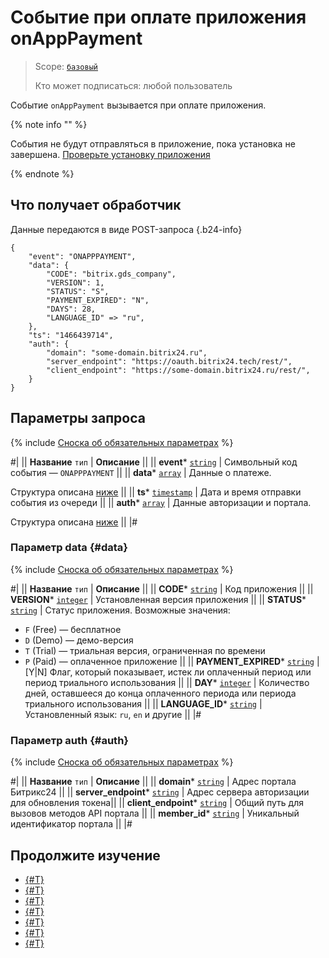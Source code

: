 # Событие при оплате приложения onAppPayment

> Scope: [`базовый`](../../scopes/permissions.md)
>
> Кто может подписаться: любой пользователь

Событие `onAppPayment` вызывается при оплате приложения.

{% note info "" %}

События не будут отправляться в приложение, пока установка не завершена. [Проверьте установку приложения](../../../settings/app-installation/installation-finish.md)

{% endnote %}

## Что получает обработчик

Данные передаются в виде POST-запроса {.b24-info}

```
{
    "event": "ONAPPPAYMENT",
    "data": {
        "CODE": "bitrix.gds_company",
        "VERSION": 1,
        "STATUS": "S",
        "PAYMENT_EXPIRED": "N",
        "DAYS": 28,
        "LANGUAGE_ID" => "ru",
    },
    "ts": "1466439714",
    "auth": {
        "domain": "some-domain.bitrix24.ru",
        "server_endpoint": "https://oauth.bitrix24.tech/rest/", 
        "client_endpoint": "https://some-domain.bitrix24.ru/rest/", 
    }
}

```

## Параметры запроса

{% include [Сноска об обязательных параметрах](../../../_includes/required.md) %}

#|
|| **Название**
`тип` | **Описание** ||
|| **event***
[`string`](../../data-types.md) | Символьный код события — `ONAPPPAYMENT` ||
|| **data***
[`array`](../../data-types.md) | Данные о платеже.

Структура описана [ниже](#data) ||
|| **ts***
[`timestamp`](../../data-types.md) | Дата и время отправки события из очереди ||
|| **auth***
[`array`](../../data-types.md) | Данные авторизации и портала.

Структура описана [ниже](#auth) ||
|#

### Параметр data {#data}

{% include [Сноска об обязательных параметрах](../../../_includes/required.md) %}

#|
|| **Название**
`тип` | **Описание** ||
|| **CODE***
[`string`](../../data-types.md) | Код приложения ||
|| **VERSION***
[`integer`](../../data-types.md) | Установленная версия приложения ||
|| **STATUS***
[`string`](../../data-types.md) | Статус приложения. Возможные значения:
- `F` (Free) — бесплатное
- `D` (Demo) — демо-версия
- `T` (Trial) — триальная версия, ограниченная по времени
- `P` (Paid) — оплаченное приложение ||
|| **PAYMENT_EXPIRED***
[`string`](../../data-types.md) | [Y\|N] Флаг, который показывает, истек ли оплаченный период или период триального использования ||
|| **DAY***
[`integer`](../../data-types.md) | Количество дней, оставшееся до конца оплаченного периода или периода триального использования ||
|| **LANGUAGE_ID***
[`string`](../../data-types.md) | Установленный язык: `ru`, `en` и другие ||
|#

### Параметр auth {#auth}

{% include [Сноска об обязательных параметрах](../../../_includes/required.md) %}

#|
|| **Название**
`тип` | **Описание** ||
|| **domain***
[`string`](../../data-types.md) | Адрес портала Битрикс24 ||
|| **server_endpoint***
[`string`](../../data-types.md) | Адрес сервера авторизации для обновления токена||
|| **client_endpoint***
[`string`](../../data-types.md) | Общий путь для вызовов методов API портала ||
|| **member_id***
[`string`](../../data-types.md) | Уникальный идентификатор портала ||
|#

## Продолжите изучение

- [{#T}](../../events/index.md)
- [{#T}](../../events/event-bind.md)
- [{#T}](../system/app-info.md)
- [{#T}](./on-app-install.md)
- [{#T}](./on-app-method-confirm.md)
- [{#T}](./on-user-add.md)
- [{#T}](./on-app-uninstall.md)